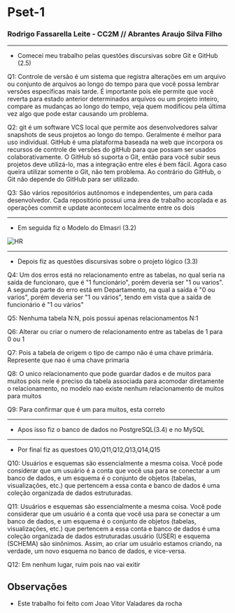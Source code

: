 # Pset-1
### Rodrigo Fassarella Leite - CC2M // Abrantes Araujo Silva Filho
---
- Comecei meu trabalho pelas questões discursivas sobre Git e GitHub (2.5)

Q1: Controle de versão é um sistema que registra alterações em um arquivo ou conjunto de arquivos ao longo do tempo para que 
você possa lembrar versões específicas mais tarde. É importante pois ele permite que você reverta para estado anterior determinados 
arquivos ou um projeto inteiro, compare as mudanças ao longo do tempo, veja quem modificou pela última vez algo que pode estar causando um problema.

Q2: git é um software VCS local que permite aos desenvolvedores salvar snapshots de seus projetos ao longo do tempo. 
Geralmente é melhor para uso individual. GitHub é uma plataforma baseada na web que incorpora os recursos de controle
de versões do gitHub para que possam ser usados colaborativamente. O GitHub só suporta o Git, então para você subir seus
projetos deve utilizá-lo, mas a integração entre eles é bem fácil. Agora caso queira utilizar somente o Git, não tem problema.
Ao contrário do GitHub, o Git não depende do GitHub para ser utilizado.

Q3: São vários repositórios autônomos e independentes, um para cada desenvolvedor.
Cada repositório possui uma área de trabalho acoplada e as operações commit e update acontecem localmente entre os dois

---

- Em seguida fiz o Modelo do Elmasri (3.2)

![HR](https://user-images.githubusercontent.com/103529923/201179622-2a3c10a2-3063-42ab-9b10-67dae70e6a2c.png)

---

- Depois fiz as questões discursivas sobre o projeto lógico (3.3)

Q4: Um dos erros está no relacionamento entre as tabelas, no qual seria na saída de funcionaro, que é "1 funcionário", porém deveria ser "1 ou varios". 
A segunda parte do erro está em Departamento, na qual a saída é "0 ou varios", porém deveria ser "1 ou vários", tendo em vista que a saída de funcionário é "1 ou vários"

Q5: Nenhuma tabela N:N, pois possui apenas relacionamentos N:1

Q6: Alterar ou criar o numero de relacionamento entre as tabelas de 1 para 0 ou 1 

Q7: Pois a tabela de origem o tipo de campo não é uma chave primária. Represente que nao é uma chave primaria

Q8: O unico relacionamento que pode guardar dados e de muitos para muitos pois nele é preciso da tabela associada para acomodar diretamente o relacionamento,
no modelo nao existe nenhum relacionamento  de muitos para muitos

Q9: Para confirmar que é um para muitos, esta correto

---

- Apos isso fiz o banco de dados no PostgreSQL(3.4) e no MySQL

---

- Por final fiz as questoes Q10,Q11,Q12,Q13,Q14,Q15

Q10:  Usuários e esquemas são essencialmente a mesma coisa. 
Você pode considerar que um usuário é a conta que você usa para se conectar a um banco de dados,
e um esquema é o conjunto de objetos (tabelas, visualizações, etc.) que pertencem a essa conta e banco de dados é uma coleção organizada de dados estruturadas.

Q11: Usuários e esquemas são essencialmente a mesma coisa. Você pode considerar que um usuário é a conta que você usa para se conectar a um banco de dados, e um esquema é o conjunto de objetos (tabelas, visualizações, etc.) 
que pertencem a essa conta e banco de dados é uma coleção organizada de dados estruturadas.usuário (USER) e esquema (SCHEMA) são sinônimos. Assim, 
ao criar um usuário estamos criando, na verdade, um novo esquema no banco de dados, e vice-versa.

Q12: Em nenhum lugar, ruim pois nao vai exitir

## Observações
- Este trabalho foi feito com Joao Vitor Valadares da rocha

